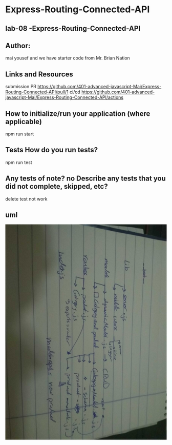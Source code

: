 # Express-Routing-Connected-API

## lab-08 -Express-Routing-Connected-API
## Author:
mai yousef and we have starter code from Mr. Brian Nation 

## Links and Resources
submission PR https://github.com/401-advanced-javascript-Mai/Express-Routing-Connected-API/pull/1
ci/cd https://github.com/401-advanced-javascript-Mai/Express-Routing-Connected-API/actions

## How to initialize/run your application (where applicable)
npm run start

## Tests How do you run tests?
npm run test

## Any tests of note? no Describe any tests that you did not complete, skipped, etc? 
 delete test not work 

 ## uml 
![](express.jpg)
